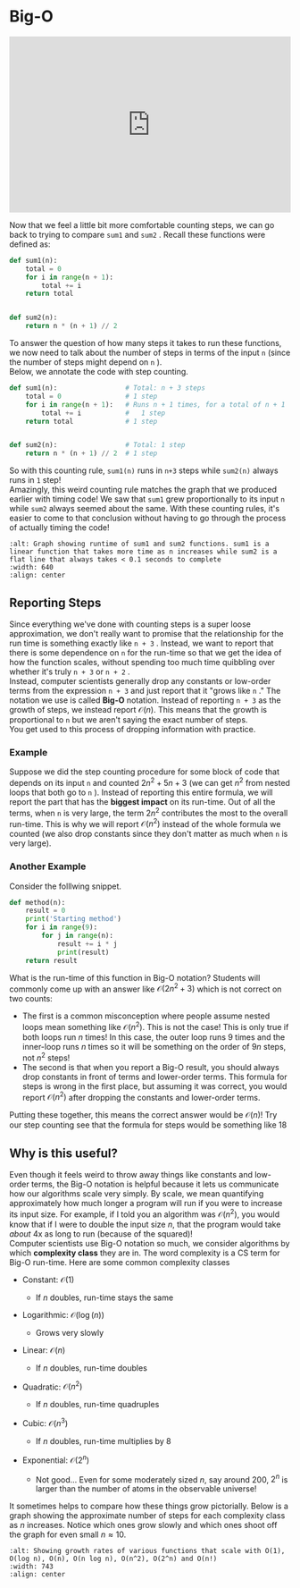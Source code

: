 # Big-O

<div style="position: relative; padding-bottom: 62.5%; height: 0;">
    <iframe src="https://www.loom.com/embed/6ea3c9015df14605ad29976b9f92f603?sharedAppSource=personal_library" frameborder="0" webkitallowfullscreen mozallowfullscreen allowfullscreen style="position: absolute; top: 0; left: 0; width: 100%; height: 100%;"></iframe>
</div>

Now that we feel a little bit more comfortable counting steps, we can go back to trying to compare `sum1` and `sum2` . Recall these functions were defined as:  
```py
def sum1(n):
    total = 0
    for i in range(n + 1):
        total += i
    return total


def sum2(n):
    return n * (n + 1) // 2
```

To answer the question of how many steps it takes to run these functions, we now need to talk about the number of steps in terms of the input `n` (since the number of steps might depend on `n` ).  
Below, we annotate the code with step counting.  
```py
def sum1(n):                 # Total: n + 3 steps
    total = 0                # 1 step
    for i in range(n + 1):   # Runs n + 1 times, for a total of n + 1
        total += i           #   1 step
    return total             # 1 step


def sum2(n):                 # Total: 1 step
    return n * (n + 1) // 2  # 1 step
```

So with this counting rule, `sum1(n)` runs in `n+3` steps while `sum2(n)` always runs in `1` step!  
Amazingly, this weird counting rule matches the graph that we produced earlier with timing code! We saw that `sum1` grew proportionally to its input `n` while `sum2` always seemed about the same. With these counting rules, it's easier to come to that conclusion without having to go through the process of actually timing the code!  
 
```{image} https://static.us.edusercontent.com/files/UEmjcGL60KC1zovZQd88i3Q4
:alt: Graph showing runtime of sum1 and sum2 functions. sum1 is a linear function that takes more time as n increases while sum2 is a flat line that always takes < 0.1 seconds to complete 
:width: 640
:align: center
```

##  Reporting Steps  

Since everything we've done with counting steps is a super loose approximation, we don't really want to promise that the relationship for the run time is something exactly like `n + 3` . Instead, we want to report that there is some dependence on `n` for the run-time so that we get the idea of how the function scales, without spending too much time quibbling over whether it's truly `n + 3` or `n + 2` .  
Instead, computer scientists generally drop any constants or low-order terms from the expression `n + 3` and just report that it "grows like `n` ." The notation we use is called **Big-O** notation. Instead of reporting `n + 3` as the growth of steps, we instead report $\mathcal{O}(n)$. This means that the growth is proportional to `n` but we aren't saying the exact number of steps.  
You get used to this process of dropping information with practice.  
###  Example  

Suppose we did the step counting procedure for some block of code that depends on its input `n` and counted $2n^2 + 5n+ 3$ (we can get $n^2$ from nested loops that both go to `n` ). Instead of reporting this entire formula, we will report the part that has the **biggest impact** on its run-time. Out of all the terms, when `n` is very large, the term $2n^2$ contributes the most to the overall run-time. This is why we will report $\mathcal{O}(n^2)$ instead of the whole formula we counted (we also drop constants since they don't matter as much when `n` is very large).  
###  Another Example  

Consider the folllwing snippet.  
```py
def method(n):
    result = 0
    print('Starting method')
    for i in range(9):
        for j in range(n):
            result += i * j
            print(result)
    return result
```

What is the run-time of this function in Big-O notation? Students will commonly come up with an answer like $\mathcal{O}(2n^2 + 3)$ which is not correct on two counts:  
-  The first is a common misconception where people assume nested loops mean something like $\mathcal{O}(n^2)$. This is not the case! This is only true if both loops run $n$ times! In this case, the outer loop runs 9 times and the inner-loop runs $n$ times so it will be something on the order of $9n$ steps, not $n^2$ steps!  
-  The second is that when you report a Big-O result, you should always drop constants in front of terms and lower-order terms. This formula for steps is wrong in the first place, but assuming it was correct, you would report $\mathcal{O}(n^2)$ after dropping the constants and lower-order terms.  

Putting these together, this means the correct answer would be $\mathcal{O}(n)$! Try our step counting see that the formula for steps would be something like 18  
##  Why is this useful?  

Even though it feels weird to throw away things like constants and low-order terms, the Big-O notation is helpful because it lets us communicate how our algorithms scale very simply. By scale, we mean quantifying approximately how much longer a program will run if you were to increase its input size. For example, if I told you an algorithm was $\mathcal{O}(n^2)$, you would know that if I were to double the input size $n$, that the program would take *about* 4x as long to run (because of the squared)!  
Computer scientists use Big-O notation so much, we consider algorithms by which **complexity class** they are in. The word complexity is a CS term for Big-O run-time. Here are some common complexity classes  
-  Constant: $\mathcal{O}(1)$  
    -  If $n$ doubles, run-time stays the same  

-  Logarithmic: $\mathcal{O}(\log(n))$  
    -  Grows very slowly  

-  Linear: $\mathcal{O}(n)$  
    -  If $n$ doubles, run-time doubles  

-  Quadratic: $\mathcal{O}(n^2)$  
    -  If $n$ doubles, run-time quadruples  

-  Cubic: $\mathcal{O}(n^3)$  
    -  If $n$ doubles, run-time multiplies by 8  

-  Exponential: $\mathcal{O}(2^n)$  
    -  Not good... Even for some moderately sized $n$, say around 200, $2^n$ is larger than the number of atoms in the observable universe!  


It sometimes helps to compare how these things grow pictorially. Below is a graph showing the approximate number of steps for each complexity class as $n$ increases. Notice which ones grow slowly and which ones shoot off the graph for even small $n \approx 10$.  
```{image} https://static.us.edusercontent.com/files/zPly0cFMKtjHM4JLUP0MHuFi
:alt: Showing growth rates of various functions that scale with O(1), O(log n), O(n), O(n log n), O(n^2), O(2^n) and O(n!)
:width: 743
:align: center
```

 
 
 
 
